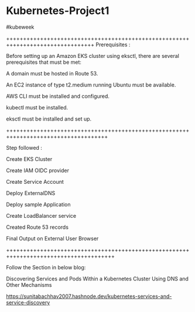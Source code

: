 # Kubernetes-Project1
#kubeweek

++++++++++++++++++++++++++++++++++++++++++++++++++++++++++++++++++++++++++++++++
Prerequisites :

Before setting up an Amazon EKS cluster using eksctl, there are several prerequisites that must be met:

A domain must be hosted in Route 53.

An EC2 instance of type t2.medium running Ubuntu must be available.

AWS CLI must be installed and configured.

kubectl must be installed.

eksctl must be installed and set up.

++++++++++++++++++++++++++++++++++++++++++++++++++++++++++++++++++++++++++++++++++++

Step followed :

Create EKS Cluster

Create IAM OIDC provider

Create Service Account

Deploy ExternalDNS

Deploy sample Application

Create LoadBalancer service

Created Route 53 records

Final Output on External User Browser

++++++++++++++++++++++++++++++++++++++++++++++++++++++++++++++++++++++++++++++++++++++

Follow the Section in below blog:

Discovering Services and Pods Within a Kubernetes Cluster Using DNS and Other Mechanisms 

https://sunitabachhav2007.hashnode.dev/kubernetes-services-and-service-discovery
